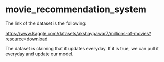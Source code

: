 # movie_recommendation_system

The link of the dataset is the following:

https://www.kaggle.com/datasets/akshaypawar7/millions-of-movies?resource=download


The dataset is claiming that it updates everyday. If it is true, we can pull it everyday and update our model.
